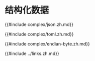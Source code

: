 
# 结构化数据

{{#include complex/json.zh.md}}

{{#include complex/toml.zh.md}}

{{#include complex/endian-byte.zh.md}}

{{#include ../links.zh.md}}
